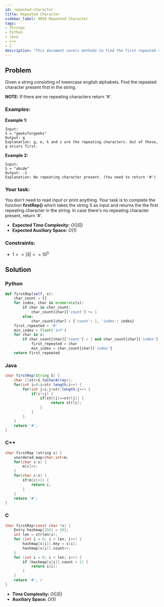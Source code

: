 ```yaml
---
id: repeated-character
title: Repeated Character
sidebar_label: 0058 Repeated Character
tags:
- Strings
- Python
- Java
- C++
- C
description: "This document covers methods to find the first repeated character in a string in various programming languages."
---
```


## Problem

Given a string consisting of lowercase english alphabets. Find the repeated character present first in the string.

**NOTE:** If there are no repeating characters return '#'.

### Examples:
**Example 1:**
```
Input:
S = "geeksforgeeks"
Output: g
Explanation: g, e, k and s are the repeating characters. Out of these, g occurs first. 
```

**Example 2:**
```
Input: 
S = "abcde"
Output: -1
Explanation: No repeating character present. (You need to return '#')
```

### Your task:

You don't need to read input or print anything. Your task is to complete the function **firstRep()** which takes the string S as input and returns the the first repeating character in the string. In case there's no repeating character present, return '#'.

- **Expected Time Complexity:** $O(|S|)$
- **Expected Auxiliary Space:** $O(1)$

### Constraints:

- $1<=|S|<=10^5$

## Solution
### Python
```python
def firstRep(self, s):
    char_count = {}
    for index, char in enumerate(s):
        if char in char_count:
            char_count[char]['count'] += 1
        else:
            char_count[char] = {'count': 1, 'index': index}
    first_repeated = '#'
    min_index = float('inf')
    for char in s:
        if char_count[char]['count'] > 1 and char_count[char]['index'] < min_index:
            first_repeated = char
            min_index = char_count[char]['index']
    return first_repeated
```

### Java
```java
char firstRep(String S) {
    char []str=S.toCharArray();
    for(int i=0;i<str.length;i++) {
        for(int j=i;j<str.length;j++) {
            if(i!=j) {
                if(str[i]==str[j]) {
                     return str[i];
                }
            }
        }
    }
    return '#';
}
```

### C++
```cpp
char firstRep (string s) {
    unordered_map<char,int>m;
    for(char c:s) {
        m[c]++;
    }
    for(char c:s) {
        if(m[c]>1) {
            return c;
        }
    }
    return '#';
}
```

### C
```c
char firstRep(const char *s) {
    Entry hashmap[256] = {0}; 
    int len = strlen(s);
    for (int i = 0; i < len; i++) {
        hashmap[s[i]].key = s[i];
        hashmap[s[i]].count++;
    }
    for (int i = 0; i < len; i++) {
        if (hashmap[s[i]].count > 1) {
            return s[i];
        }
    }
    return '#'; /
}
```

- **Time Complexity:** $O(|S|)$
- **Auxiliary Space:** $O(1)$